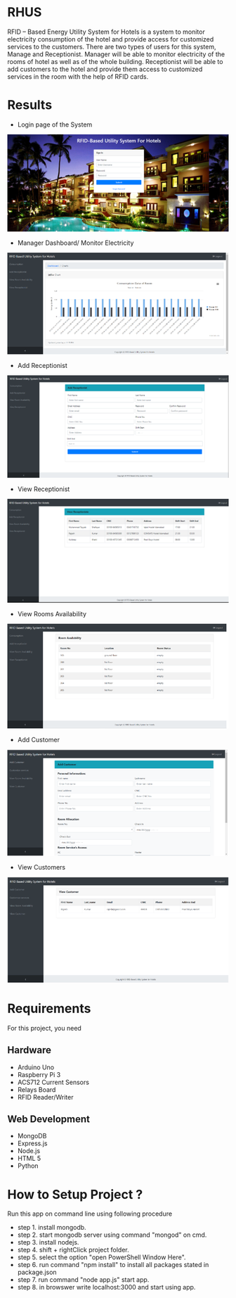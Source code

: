 # RHUS
RFID – Based Energy Utility System for Hotels is a system to monitor electricity consumption of the hotel and provide access for customized services to the customers. There are two types of users for this system, Manage and Receptionist. Manager will be able to monitor electricity of the rooms of hotel as well as of the whole building. Receptionist will be able to add customers to the hotel and provide them access to customized services in the room with the help of RFID cards.
# Results
* Login page of the System
<p>
     <img src="https://github.com/MTayabShafique/RHUS/blob/master/views/Signin.png" />
</p>

* Manager Dashboard/ Monitor Electricity
<p>
     <img src="https://github.com/MTayabShafique/RHUS/blob/master/views/Consumption.png" />
</p>

* Add Receptionist
<p>
     <img src="https://github.com/MTayabShafique/RHUS/blob/master/views/add receptionist.png" />
</p>

* View Receptionist
<p>
     <img src="https://github.com/MTayabShafique/RHUS/blob/master/views/View Receptionist.png" />
</p>

* View Rooms Availability
<p>
     <img src="https://github.com/MTayabShafique/RHUS/blob/master/views/Room Availability.png" />
</p>

* Add Customer
<p>
     <img src="https://github.com/MTayabShafique/RHUS/blob/master/views/add customer.png" />
</p>

* View Customers
<p>
     <img src="https://github.com/MTayabShafique/RHUS/blob/master/views/view customers.png" />
</p>

# Requirements
For this project, you need
 ## Hardware
  * Arduino Uno
  * Raspberry Pi 3
  * ACS712 Current Sensors
  * Relays Board
  * RFID Reader/Writer
  ## Web Development
  * MongoDB
  * Express.js
  * Node.js
  * HTML 5
  * Python
  
# How to Setup Project ?
Run this app on command line using following procedure
* step 1. install mongodb.
* step 2. start mongodb server using command "mongod" on cmd.
* step 3. install nodejs.
* step 4. shift + rightClick project folder.
* step 5. select the option "open PowerShell Window Here".
* step 6. run command "npm install" to install all packages stated in package.json
* step 7. run command "node app.js" start app.
* step 8. in browswer write localhost:3000 and start using app.
